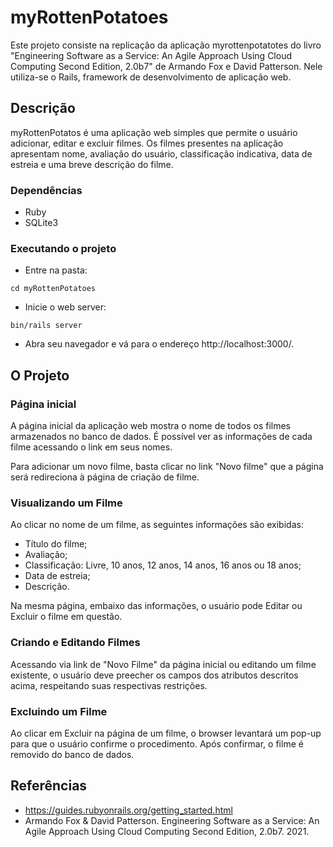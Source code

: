 # myRottenPotatoes

Este projeto consiste na replicação da aplicação myrottenpotatotes do livro "Engineering Software as a Service: An Agile Approach Using Cloud Computing Second Edition, 2.0b7" de Armando Fox e David Patterson. Nele utiliza-se o Rails, framework de desenvolvimento de aplicação web.

## Descrição

myRottenPotatos é uma aplicação web simples que permite o usuário adicionar, editar e excluir filmes. Os filmes presentes na aplicação apresentam nome, avaliação do usuário, classificação indicativa, data de estreia e uma breve descrição do filme.

### Dependências
* Ruby
* SQLite3

### Executando o projeto
* Entre na pasta:
```
cd myRottenPotatoes
```
* Inicie o web server:
```
bin/rails server
```
* Abra seu navegador e vá para o endereço http://localhost:3000/.

## O Projeto
### Página inicial
A página inicial da aplicação web mostra o nome de todos os filmes armazenados no banco de dados. É possível ver as informações de cada filme acessando o link em seus nomes.

Para adicionar um novo filme, basta clicar no link "Novo filme" que a página será redireciona à página de criação de filme.

### Visualizando um Filme
Ao clicar no nome de um filme, as seguintes informações são exibidas:
* Título do filme;
* Avaliação;
* Classificação: Livre, 10 anos, 12 anos, 14 anos, 16 anos ou 18 anos;
* Data de estreia;
* Descrição.

Na mesma página, embaixo das informações, o usuário pode Editar ou Excluir o filme em questão.

### Criando e Editando Filmes
Acessando via link de "Novo Filme" da página inicial ou editando um filme existente, o usuário deve preecher os campos dos atributos descritos acima, respeitando suas respectivas restrições.

### Excluindo um Filme
Ao clicar em Excluir na página de um filme, o browser levantará um pop-up para que o usuário confirme o procedimento. Após confirmar, o filme é removido do banco de dados.

## Referências
* https://guides.rubyonrails.org/getting_started.html
* Armando Fox & David Patterson. Engineering Software as a Service: An Agile Approach Using Cloud Computing Second Edition, 2.0b7. 2021.